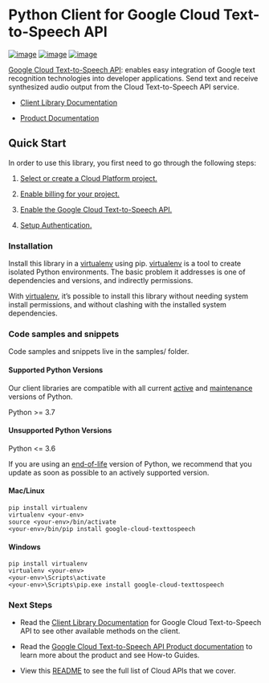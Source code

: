# Python Client for Google Cloud Text-to-Speech API

[![image](https://img.shields.io/badge/support-stable-gold.svg)](https://github.com/googleapis/google-cloud-python/blob/main/README.rst#stability-levels) [![image](https://img.shields.io/pypi/v/google-cloud-texttospeech.svg)](https://pypi.org/project/google-cloud-texttospeech/) [![image](https://img.shields.io/pypi/pyversions/google-cloud-texttospeech.svg)](https://pypi.org/project/google-cloud-texttospeech/)

[Google Cloud Text-to-Speech API](https://cloud.google.com/text-to-speech): enables easy integration of Google text recognition technologies into developer applications. Send text and receive synthesized audio output from the Cloud Text-to-Speech API service.


* [Client Library Documentation](https://cloud.google.com/python/docs/reference/texttospeech/latest)


* [Product Documentation](https://cloud.google.com/text-to-speech)

## Quick Start

In order to use this library, you first need to go through the following steps:


1. [Select or create a Cloud Platform project.](https://console.cloud.google.com/project)


2. [Enable billing for your project.](https://cloud.google.com/billing/docs/how-to/modify-project#enable_billing_for_a_project)


3. [Enable the Google Cloud Text-to-Speech API.](https://cloud.google.com/text-to-speech)


4. [Setup Authentication.](https://googleapis.dev/python/google-api-core/latest/auth.html)

### Installation

Install this library in a [virtualenv](https://virtualenv.pypa.io/en/latest/) using pip. [virtualenv](https://virtualenv.pypa.io/en/latest/) is a tool to
create isolated Python environments. The basic problem it addresses is one of
dependencies and versions, and indirectly permissions.

With [virtualenv](https://virtualenv.pypa.io/en/latest/), it’s possible to install this library without needing system
install permissions, and without clashing with the installed system
dependencies.

### Code samples and snippets

Code samples and snippets live in the samples/ folder.

#### Supported Python Versions

Our client libraries are compatible with all current [active](https://devguide.python.org/devcycle/#in-development-main-branch) and [maintenance](https://devguide.python.org/devcycle/#maintenance-branches) versions of
Python.

Python >= 3.7

#### Unsupported Python Versions

Python <= 3.6

If you are using an [end-of-life](https://devguide.python.org/devcycle/#end-of-life-branches)
version of Python, we recommend that you update as soon as possible to an actively supported version.

#### Mac/Linux

```console
pip install virtualenv
virtualenv <your-env>
source <your-env>/bin/activate
<your-env>/bin/pip install google-cloud-texttospeech
```

#### Windows

```console
pip install virtualenv
virtualenv <your-env>
<your-env>\Scripts\activate
<your-env>\Scripts\pip.exe install google-cloud-texttospeech
```

### Next Steps


* Read the [Client Library Documentation](https://cloud.google.com/python/docs/reference/texttospeech/latest) for Google Cloud Text-to-Speech API
to see other available methods on the client.


* Read the [Google Cloud Text-to-Speech API Product documentation](https://cloud.google.com/text-to-speech) to learn
more about the product and see How-to Guides.


* View this [README](https://github.com/googleapis/google-cloud-python/blob/main/README.rst) to see the full list of Cloud
APIs that we cover.
